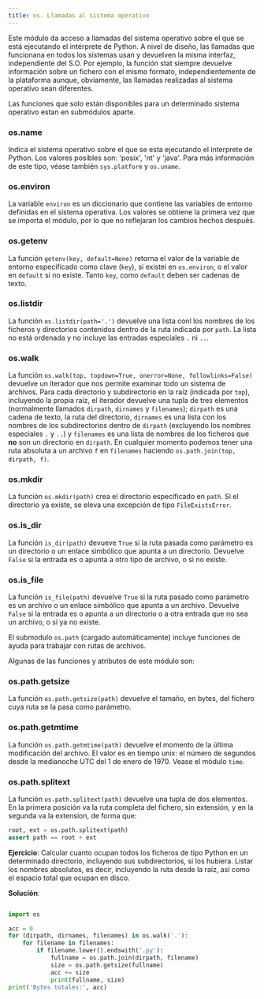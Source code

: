 ```yaml
---
title: os. Llamadas al sistema operativo
---
```


Este módulo da acceso a llamadas del sistema operativo sobre el que se
está ejecutando el intérprete de Python. A nivel de diseño, las llamadas
que funcionana en todos los sistemas usan y devuelven la misma interfaz,
independiente del S.O. Por ejemplo, la función <span
class="title-ref">stat</span> siempre devuelve información sobre un
fichero con el mismo formato, independientemente de la plataforma
aunque, obviamente, las llamadas realizadas al sistema operativo sean
diferentes.

Las funciones que solo están disponibles para un determinado sistema
operativo estan en submódulos aparte.

### os.name

Indica el sistema operativo sobre el que se esta ejecutando el interprete de
Python. Los valores posibles son: 'posix', 'nt' y 'java'.  Para más información
de este tipo, véase también `sys.platform` y `os.uname`.

### os.environ

La variable `environ` es un diccionario que contiene las variables de
entorno definidas en el sistema operativa. Los valores se obtiene la primera
vez que se importa el módulo, por lo que no reflejaran los cambios hechos
después.

### os.getenv

La función `getenv(key, default=None)` retorna el valor de la variable de
entorno especificado como clave (`key`), si existei en `os.environ`, o el valor
en `default` si no existe. Tanto `key`, como `default` deben ser cadenas de
texto.

### os.listdir

La función `os.listdir(path='.')` devuelve una lista conl los nombres de los
ficheros y directorios contenidos dentro de la ruta indicada por `path`. La
lista no está ordenada y no incluye las entradas especiales `.` ni `..`.

### os.walk

La función `os.walk(top, topdown=True, onerror=None, followlinks=False)`
devuelve un iterador que nos permite examinar todo un sistema de archivos. Para
cada directorio y subdirectorio en la raíz (indicada por `top`), incluyendo la
propia raíz, el iterador devuelve una tupla de tres elementos (normalmente
llamados `dirpath`, `dirnames` y `filenames`); `dirpath` es una cadena de
texto, la ruta del directorio, `dirnames` es una lista con los nombres de los
subdirectorios dentro de `dirpath` (excluyendo los nombres especiales `.`
y `..`) y `filenames` es una lista de nombres de los ficheros que **no** son un
directorio en `dirpath`. En cualquier momento podemos tener una ruta absoluta a
un archivo `f` en `filenames` haciendo `os.path.join(top, dirpath, f)`.

### os.mkdir

La función `os.mkdir(path)` crea el directorio especificado en `path`. Si el
directorio ya existe, se eleva una excepción de tipo `FileExistsError`.

### os.is_dir

La función `is_dir(path)` devueve `True` si la ruta pasada como parámetro
es un directorio o un enlace simbólico que apunta a un directorio. Devuelve
`False` si la entrada es o apunta a otro tipo de archivo, o si no existe.

### os.is_file

La función `is_file(path)` devuelve `True` si la ruta pasado como
parámetro es un archivo o un enlace simbólico que apunta a un archivo. Devuelve
`False` si la entrada es o apunta a un directorio o a otra entrada que no sea
un archivo, o si ya no existe.


El submodulo `os.path` (cargado automáticamente) incluye funciones de
ayuda para trabajar con rutas de archivos.

Algunas de las funciones y atributos de este módulo son:

### os.path.getsize

La función `os.path.getsize(path)` devuelve el tamaño, en bytes, del fichero
cuya ruta se la pasa como parámetro.

### os.path.getmtime

La función `os.path.getmtime(path)` devuelve el momento de la última
modificación del archivo. El valor es en tiempo unix: el número de
segundos desde la medianoche UTC del 1 de enero de 1970. Vease el
módulo `time`.

### os.path.splitext

La función `os.path.splitext(path)` devuelve una tupla de dos elementos.
En la primera posición va la ruta completa del fichero, sin
extensión, y en la segunda va la extension, de forma que:

```python
root, ext = os.path.splitext(path)
assert path == root + ext
```

**Ejercicio**: Calcular cuanto ocupan todos los ficheros de tipo Python en
un determinado directorio, incluyendo sus subdirectorios, si los
hubiera. Listar los nombres absolutos, es decir, incluyendo la ruta
desde la raíz, así como el espacio total que ocupan en disco.

**Solución**:

```python

import os

acc = 0
for (dirpath, dirnames, filenames) in os.walk('.'):
    for filename in filenames:
        if filename.lower().endswith('.py'):
            fullname = os.path.join(dirpath, filename)
            size = os.path.getsize(fullname) 
            acc += size
            print(fullname, size)
print('Bytes totales:', acc)
```
